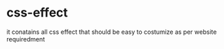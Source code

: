 # css-effect
it conatains all css effect that should be easy to costumize as per website requiredment
